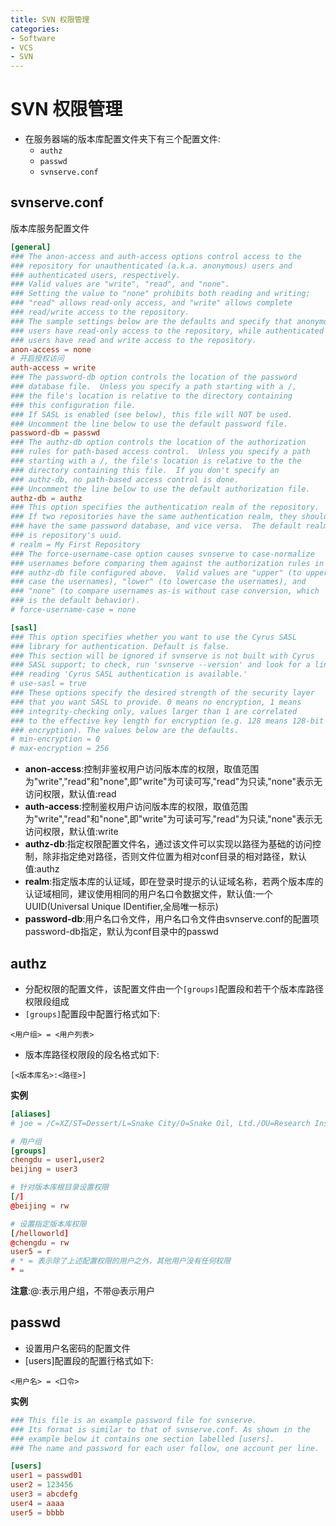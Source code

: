 ```yaml
---
title: SVN 权限管理
categories:
- Software
- VCS
- SVN
---
```

# SVN 权限管理

- 在服务器端的版本库配置文件夹下有三个配置文件:
  - `authz`
  - `passwd`
  - `svnserve.conf`

## svnserve.conf

版本库服务配置文件

```toml
[general]
### The anon-access and auth-access options control access to the
### repository for unauthenticated (a.k.a. anonymous) users and
### authenticated users, respectively.
### Valid values are "write", "read", and "none".
### Setting the value to "none" prohibits both reading and writing;
### "read" allows read-only access, and "write" allows complete
### read/write access to the repository.
### The sample settings below are the defaults and specify that anonymous
### users have read-only access to the repository, while authenticated
### users have read and write access to the repository.
anon-access = none
# 开启授权访问
auth-access = write
### The password-db option controls the location of the password
### database file.  Unless you specify a path starting with a /,
### the file's location is relative to the directory containing
### this configuration file.
### If SASL is enabled (see below), this file will NOT be used.
### Uncomment the line below to use the default password file.
password-db = passwd
### The authz-db option controls the location of the authorization
### rules for path-based access control.  Unless you specify a path
### starting with a /, the file's location is relative to the the
### directory containing this file.  If you don't specify an
### authz-db, no path-based access control is done.
### Uncomment the line below to use the default authorization file.
authz-db = authz
### This option specifies the authentication realm of the repository.
### If two repositories have the same authentication realm, they should
### have the same password database, and vice versa.  The default realm
### is repository's uuid.
# realm = My First Repository
### The force-username-case option causes svnserve to case-normalize
### usernames before comparing them against the authorization rules in the
### authz-db file configured above.  Valid values are "upper" (to upper-
### case the usernames), "lower" (to lowercase the usernames), and
### "none" (to compare usernames as-is without case conversion, which
### is the default behavior).
# force-username-case = none

[sasl]
### This option specifies whether you want to use the Cyrus SASL
### library for authentication. Default is false.
### This section will be ignored if svnserve is not built with Cyrus
### SASL support; to check, run 'svnserve --version' and look for a line
### reading 'Cyrus SASL authentication is available.'
# use-sasl = true
### These options specify the desired strength of the security layer
### that you want SASL to provide. 0 means no encryption, 1 means
### integrity-checking only, values larger than 1 are correlated
### to the effective key length for encryption (e.g. 128 means 128-bit
### encryption). The values below are the defaults.
# min-encryption = 0
# max-encryption = 256
```

- **anon-access**:控制非鉴权用户访问版本库的权限，取值范围为"write","read"和"none",即"write"为可读可写,"read"为只读,"none"表示无访问权限，默认值:read
- **auth-access**:控制鉴权用户访问版本库的权限，取值范围为"write","read"和"none",即"write"为可读可写,"read"为只读,"none"表示无访问权限，默认值:write
- **authz-db**:指定权限配置文件名，通过该文件可以实现以路径为基础的访问控制，除非指定绝对路径，否则文件位置为相对conf目录的相对路径，默认值:authz
- **realm**:指定版本库的认证域，即在登录时提示的认证域名称，若两个版本库的 认证域相同，建议使用相同的用户名口令数据文件，默认值:一个UUID(Universal Unique IDentifier,全局唯一标示)
- **password-db**:用户名口令文件，用户名口令文件由svnserve.conf的配置项password-db指定，默认为conf目录中的passwd

## authz

- 分配权限的配置文件，该配置文件由一个`[groups]`配置段和若干个版本库路径权限段组成
- `[groups]`配置段中配置行格式如下:

```
<用户组> = <用户列表>
```

- 版本库路径权限段的段名格式如下:

```
[<版本库名>:<路径>]
```

**实例**

```toml
[aliases]
# joe = /C=XZ/ST=Dessert/L=Snake City/O=Snake Oil, Ltd./OU=Research Institute/CN=Joe Average

# 用户组
[groups]
chengdu = user1,user2
beijing = user3

# 针对版本库根目录设置权限
[/]
@beijing = rw

# 设置指定版本库权限
[/helloworld]
@chengdu = rw
user5 = r
# * = 表示除了上述配置权限的用户之外，其他用户没有任何权限
* =
```

**注意**:@:表示用户组，不带@表示用户

## passwd

- 设置用户名密码的配置文件
- [users]配置段的配置行格式如下:

```
<用户名> = <口令>
```

**实例**

```toml
### This file is an example password file for svnserve.
### Its format is similar to that of svnserve.conf. As shown in the
### example below it contains one section labelled [users].
### The name and password for each user follow, one account per line.

[users]
user1 = passwd01
user2 = 123456
user3 = abcdefg
user4 = aaaa
user5 = bbbb
```